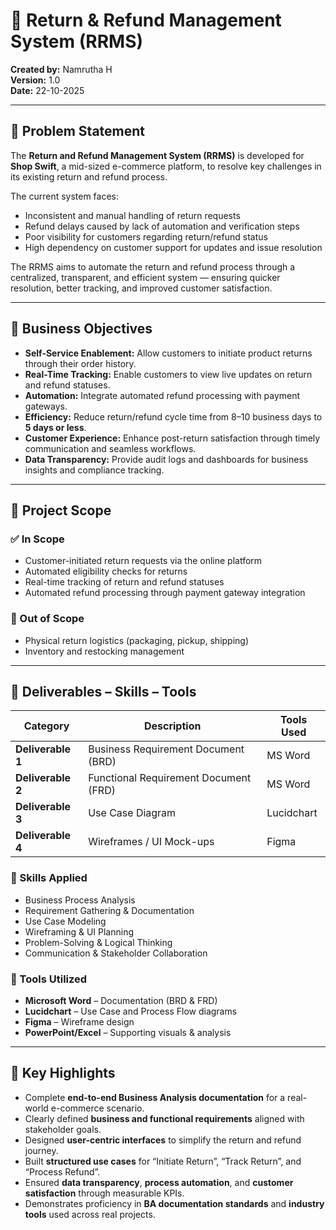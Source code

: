 # 🛒 Return & Refund Management System (RRMS)

**Created by:** Namrutha H  
**Version:** 1.0  
**Date:** 22-10-2025  

---

## 📘 Problem Statement
The **Return and Refund Management System (RRMS)** is developed for **Shop Swift**, a mid-sized e-commerce platform, to resolve key challenges in its existing return and refund process.  

The current system faces:
- Inconsistent and manual handling of return requests  
- Refund delays caused by lack of automation and verification steps  
- Poor visibility for customers regarding return/refund status  
- High dependency on customer support for updates and issue resolution  

The RRMS aims to automate the return and refund process through a centralized, transparent, and efficient system — ensuring quicker resolution, better tracking, and improved customer satisfaction.

---

## 🎯 Business Objectives
- **Self-Service Enablement:** Allow customers to initiate product returns through their order history.  
- **Real-Time Tracking:** Enable customers to view live updates on return and refund statuses.  
- **Automation:** Integrate automated refund processing with payment gateways.  
- **Efficiency:** Reduce return/refund cycle time from 8–10 business days to **5 days or less**.  
- **Customer Experience:** Enhance post-return satisfaction through timely communication and seamless workflows.  
- **Data Transparency:** Provide audit logs and dashboards for business insights and compliance tracking.  

---

## 🧩 Project Scope

### ✅ In Scope
- Customer-initiated return requests via the online platform  
- Automated eligibility checks for returns  
- Real-time tracking of return and refund statuses  
- Automated refund processing through payment gateway integration  

### 🚫 Out of Scope
- Physical return logistics (packaging, pickup, shipping)  
- Inventory and restocking management  

---

## 📄 Deliverables – Skills – Tools

| Category | Description | Tools Used |
|-----------|--------------|------------|
| **Deliverable 1** | Business Requirement Document (BRD) | MS Word |
| **Deliverable 2** | Functional Requirement Document (FRD) | MS Word |
| **Deliverable 3** | Use Case Diagram | Lucidchart |
| **Deliverable 4** | Wireframes / UI Mock-ups | Figma |

### 💼 Skills Applied
- Business Process Analysis  
- Requirement Gathering & Documentation  
- Use Case Modeling  
- Wireframing & UI Planning  
- Problem-Solving & Logical Thinking  
- Communication & Stakeholder Collaboration  

### 🧠 Tools Utilized
- **Microsoft Word** – Documentation (BRD & FRD)  
- **Lucidchart** – Use Case and Process Flow diagrams  
- **Figma** – Wireframe design  
- **PowerPoint/Excel** – Supporting visuals & analysis  

---

## 🌟 Key Highlights
- Complete **end-to-end Business Analysis documentation** for a real-world e-commerce scenario.  
- Clearly defined **business and functional requirements** aligned with stakeholder goals.  
- Designed **user-centric interfaces** to simplify the return and refund journey.  
- Built **structured use cases** for “Initiate Return”, “Track Return”, and “Process Refund”.  
- Ensured **data transparency**, **process automation**, and **customer satisfaction** through measurable KPIs.  
- Demonstrates proficiency in **BA documentation standards** and **industry tools** used across real projects.

